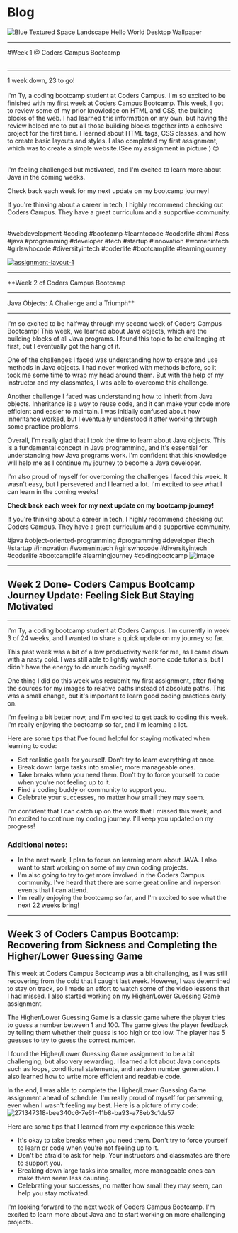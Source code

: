 # Blog
![Blue Textured Space Landscape Hello World Desktop Wallpaper](https://github.com/TjacksWebDev/blog/assets/143833425/53b7d74d-d5fa-4f5b-b749-d5d96f914359)

_____________________________________________________________
#Week 1 @ Coders Campus Bootcamp<br/><br/>
________________________________________________________________
1 week down, 23 to go!<br/><br/>
I'm Ty, a coding bootcamp student at Coders Campus.
I'm so excited to be finished with my first week at Coders Campus Bootcamp. This week, I got to review some of my prior knowledge on HTML and CSS, the building blocks of the web. I had learned this information on my own, but having the review helped me to put all those building blocks together into a cohesive project for the first time. I learned about HTML tags, CSS classes, and how to create basic layouts and styles. I also completed my first assignment, which was to create a simple website.(See my assignment in picture.) 😍<br/><br/>

I'm feeling challenged but motivated, and I'm excited to learn more about Java in the coming weeks.

Check back each week for my next update on my bootcamp journey!

If you're thinking about a career in tech, I highly recommend checking out Coders Campus. They have a great curriculum and a supportive community.<br/><br/>

#webdevelopment #coding #bootcamp #learntocode #coderlife
#html #css #java #programming #developer #tech #startup #innovation
#womenintech #girlswhocode #diversityintech
#coderlife #bootcamplife #learningjourney
<div>
<a href="https://ibb.co/JCW1DVw"><img src="https://i.ibb.co/JCW1DVw/assignment-layout-1.png" alt="assignment-layout-1" border="0"></a>
</div>

_____________________________________________________________________________________________________________________________________________________________________________
**Week 2 of Coders Campus Bootcamp
____________________________________________________________________________________________________________________________________________________________________________
Java Objects: A Challenge and a Triumph**
____________________________________________________________________________________________________________________________________________________________________________
I'm so excited to be halfway through my second week of Coders Campus Bootcamp! 
This week, we learned about Java objects, which are the building blocks of all Java programs. 
I found this topic to be challenging at first, but I eventually got the hang of it.

One of the challenges I faced was understanding how to create and use methods in Java objects. 
I had never worked with methods before, so it took me some time to wrap my head around them. 
But with the help of my instructor and my classmates, I was able to overcome this challenge.

Another challenge I faced was understanding how to inherit from Java objects. 
Inheritance is a way to reuse code, and it can make your code more efficient and easier to maintain. 
I was initially confused about how inheritance worked, but I eventually understood it after working through some practice problems.

Overall, I'm really glad that I took the time to learn about Java objects. 
This is a fundamental concept in Java programming, and it's essential for understanding how Java programs work. 
I'm confident that this knowledge will help me as I continue my journey to become a Java developer.

I'm also proud of myself for overcoming the challenges I faced this week. It wasn't easy, but I persevered and I learned a lot. 
I'm excited to see what I can learn in the coming weeks!

**Check back each week for my next update on my bootcamp journey!**

If you're thinking about a career in tech, I highly recommend checking out Coders Campus. They have a great curriculum and a supportive community.

#java #object-oriented-programming #programming #developer #tech #startup #innovation
#womenintech #girlswhocode #diversityintech
#coderlife #bootcamplife #learningjourney #codingbootcamp
![image](https://github.com/TjacksWebDev/blog/assets/143833425/526c3437-1d8e-4d5b-8d5a-da35d1f1437f)


_______________________________________________________________________________________________________________________________________________________________________________________________________________________________________________________________________________________________________________________________________________________________________
## Week 2 Done- Coders Campus Bootcamp Journey Update: Feeling Sick But Staying Motivated


________________________________________________________________________________________________________________________________________________________________________________________________________________________________________________________________________________________________________________________________________________________________
I'm Ty, a coding bootcamp student at Coders Campus. I'm currently in week 3 of 24 weeks, and I wanted to share a quick update on my journey so far.

This past week was a bit of a low productivity week for me, as I came down with a nasty cold. I was still able to lightly watch some code tutorials, but I didn't have the energy to do much coding myself.

One thing I did do this week was resubmit my first assignment, after fixing the sources for my images to relative paths instead of absolute paths. This was a small change, but it's important to learn good coding practices early on.

I'm feeling a bit better now, and I'm excited to get back to coding this week. I'm really enjoying the bootcamp so far, and I'm learning a lot.

Here are some tips that I've found helpful for staying motivated when learning to code:

* Set realistic goals for yourself. Don't try to learn everything at once.
* Break down large tasks into smaller, more manageable ones.
* Take breaks when you need them. Don't try to force yourself to code when you're not feeling up to it.
* Find a coding buddy or community to support you.
* Celebrate your successes, no matter how small they may seem.

I'm confident that I can catch up on the work that I missed this week, and I'm excited to continue my coding journey. I'll keep you updated on my progress!

### Additional notes:

* In the next week, I plan to focus on learning more about JAVA. I also want to start working on some of my own coding projects.
* I'm also going to try to get more involved in the Coders Campus community. I've heard that there are some great online and in-person events that I can attend.
* I'm really enjoying the bootcamp so far, and I'm excited to see what the next 22 weeks bring!
______________________________________________________________________________________________________________________________________________________________________

## Week 3 of Coders Campus Bootcamp: Recovering from Sickness and Completing the Higher/Lower Guessing Game

This week at Coders Campus Bootcamp was a bit challenging, as I was still recovering from the cold that I caught last week. However, I was determined to stay on track, so I made an effort to watch some of the video lessons that I had missed. I also started working on my Higher/Lower Guessing Game assignment.

The Higher/Lower Guessing Game is a classic game where the player tries to guess a number between 1 and 100. The game gives the player feedback by telling them whether their guess is too high or too low. The player has 5 guesses to try to guess the correct number.

I found the Higher/Lower Guessing Game assignment to be a bit challenging, but also very rewarding. I learned a lot about Java concepts such as loops, conditional statements, and random number generation. I also learned how to write more efficient and readable code.

In the end, I was able to complete the Higher/Lower Guessing Game assignment ahead of schedule. I'm really proud of myself for persevering, even when I wasn't feeling my best.
Here is a picture of my code:
![271347318-bee340c6-7e61-41b8-ba93-a78eb3c1da57](https://github.com/TjacksWebDev/blog/assets/143833425/e6743ee7-c5b3-4af6-8360-92a84b2cc042)


Here are some tips that I learned from my experience this week:

* It's okay to take breaks when you need them. Don't try to force yourself to learn or code when you're not feeling up to it.
* Don't be afraid to ask for help. Your instructors and classmates are there to support you.
* Breaking down large tasks into smaller, more manageable ones can make them seem less daunting.
* Celebrating your successes, no matter how small they may seem, can help you stay motivated.

I'm looking forward to the next week of Coders Campus Bootcamp. I'm excited to learn more about Java and to start working on more challenging projects.
